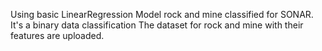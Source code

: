 Using basic LinearRegression Model rock and mine classified for SONAR.
It's a binary data classification 
The dataset for rock and mine with their features are uploaded.
